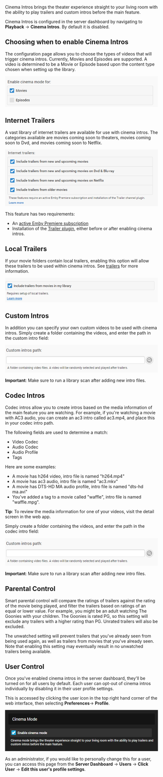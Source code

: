 Cinema Intros brings the theater experience straight to your living room with the ability to play trailers and custom intros before the main feature.

Cinema Intros is configured in the server dashboard by navigating to **Playback** -> **Cinema Intros**. By default it is disabled.

## Choosing when to enable Cinema Intros

The configuration page allows you to choose the types of videos that will trigger cinema intros. Currently, Movies and Episodes are supported. A video is determined to be a Movie or Episode based upon the content type chosen when setting up the library.

![](images/server/cinemamode1.png)

## Internet Trailers

A vast library of internet trailers are available for use with cinema intros. The categories available are movies coming soon to theaters, movies coming soon to Dvd, and movies coming soon to Netflix.

![](images/server/cinemamode3.png)

This feature has two requirements:

* An [active Emby Premiere subscription](http://emby.media/donate)
* Installation of the [Trailer plugin](Plugins), either before or after enabling cinema intros.

## Local Trailers

If your movie folders contain local trailers, enabling this option will allow these trailers to be used within cinema intros. See [trailers](Trailers) for more information.

![](images/server/cinemamode2.png)

## Custom Intros

In addition you can specify your own custom videos to be used with cinema intros. Simply create a folder containing the videos, and enter the path in the custom intro field:

![](images/server/cinemamode5.png)

**Important**: Make sure to run a library scan after adding new intro files.

## Codec Intros

Codec intros allow you to create intros based on the media information of the main feature you are watching. For example, if you're watching a movie with AC3 audio, you can create an ac3 intro called ac3.mp4, and place this in your codec intro path.

The following fields are used to determine a match:

* Video Codec
* Audio Codec
* Audio Profile
* Tags

Here are some examples:

* A movie has h264 video, intro file is named "h264.mp4"
* A movie has ac3 audio, intro file is named "ac3.mkv"
* A movie has DTS-HD MA audio profile, intro file is named "dts-hd ma.avi"
* You've added a tag to a movie called "waffle", intro file is named "waffle.mpg".

**Tip**: To review the media information for one of your videos, visit the detail screen in the web app.

Simply create a folder containing the videos, and enter the path in the codec intro field:

![](images/server/cinemamode5.png)

**Important**: Make sure to run a library scan after adding new intro files.

## Parental Control

Smart parental control will compare the ratings of trailers against the rating of the movie being played, and filter the trailers based on ratings of an equal or lower value. For example, you might be an adult watching The Goonies with your children. The Goonies is rated PG, so this setting will exclude any trailers with a higher rating than PG. Unrated trailers will also be excluded.

The unwatched setting will prevent trailers that you've already seen from being used again, as well as trailers from movies that you've already seen. Note that enabling this setting may eventually result in no unwatched trailers being available.

## User Control

Once you've enabled cinema intros in the server dashboard, they'll be turned on for all users by default. Each user can opt-out of cinema intros individually by disabling it in their user profile settings.

This is accessed by clicking the user icon in the top right hand corner of the web interface, then selecting **Preferences**-> **Profile**.

![](images/server/cinemamode6.png)

As an administrator, if you would like to personally change this for a user, you can access this page from the **Server Dashboard** -> **Users** -> **Click User** -> **Edit this user's profile settings**.